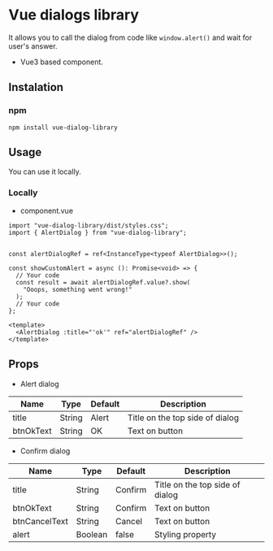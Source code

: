# Vue dialogs library

It allows you to call the dialog from code like ```window.alert()``` and wait for user's answer. 

* Vue3 based component.

## Instalation

### npm
```
npm install vue-dialog-library
```

## Usage

You can use it locally.

### Locally

* component.vue

```
import "vue-dialog-library/dist/styles.css";
import { AlertDialog } from "vue-dialog-library";


const alertDialogRef = ref<InstanceType<typeof AlertDialog>>();

const showCustomAlert = async (): Promise<void> => {
  // Your code
  const result = await alertDialogRef.value?.show(
    "Ooops, something went wrong!"
  );
  // Your code
};
```

```
<template>
  <AlertDialog :title="'ok'" ref="alertDialogRef" />
</template>
```

## Props

* Alert dialog

| Name          | Type    | Default            | Description                     |
| ------------- | ------- | ------------------ | ------------------------------- |
| title         | String  | Alert              | Title on the top side of dialog |
| btnOkText     | String  | OK                 | Text on button                  |


* Confirm dialog

| Name          | Type    | Default            | Description                     |
| ------------- |-------- | ------------------ | ------------------------------- |
| title         | String  | Confirm            | Title on the top side of dialog |
| btnOkText     | String  | Confirm            | Text on button                  |
| btnCancelText | String  | Cancel             | Text on button                  |
| alert         | Boolean | false              | Styling property                |